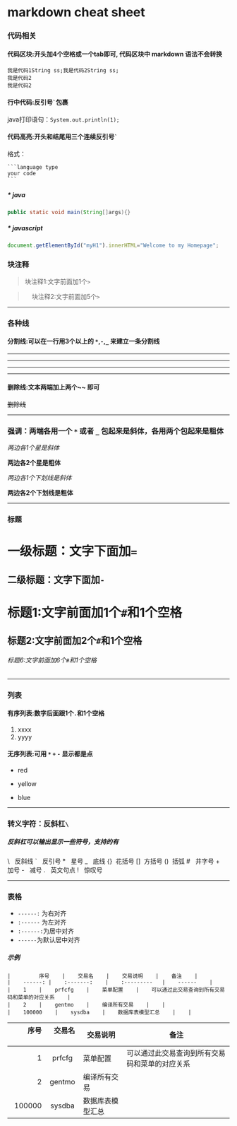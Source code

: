 # markdown cheat sheet

### 代码相关
#### 代码区块:开头加4个空格或一个tab即可, 代码区块中 markdown 语法不会转换

    我是代码1String ss;我是代码2String ss;    
    我是代码2
    我是代码2

#### 行中代码:反引号`` ` ``包裹
java打印语句：`System.out.println(1);`

#### 代码高亮:开头和结尾用三个连续反引号`` ` ``
格式：

    ```language type
    your code
    ```

##### * java
```java
public static void main(String[]args){} 
```
##### * javascript
```javascript
document.getElementById("myH1").innerHTML="Welcome to my Homepage"; 
```

### 块注释

>块注释1:文字前面加1个`>`

>     块注释2:文字前面加5个`>`

---

### 各种线
#### 分割线:可以在一行用3个以上的 `*`,`-`,`_` 来建立一条分割线

***
---
___
* * *

#### 删除线:文本两端加上两个~~ 即可
~~删除线~~

---

### 强调：两端各用一个 `*` 或者 `_` 包起来是斜体，各用两个包起来是粗体

*两边各1个星是斜体*

**两边各2个星是粗体**

_两边各1个下划线是斜体_

__两边各2个下划线是粗体__

---

### 标题
一级标题：文字下面加`=`
=

二级标题：文字下面加`-`
-

# 标题1:文字前面加1个`#`和1个空格` `

## 标题2:文字前面加2个`#`和1个空格` `

###### 标题6:文字前面加6个`#`和1个空格` `

---

### 列表
#### 有序列表:数字后面跟1个`.`和1个空格` `

1. xxxx
2. yyyy

#### 无序列表:可用 `*` `+` `-` 显示都是点
* red
+ yellow
- blue

---

### 转义字符：反斜杠`\`
##### 反斜杠可以输出显示一些符号，支持的有
\\   反斜线
\`   反引号
\*   星号
\_   底线
\{\}  花括号
\[\]  方括号
\(\)  括弧
\#   井字号
\+   加号
\-   减号
\.   英文句点
\!   惊叹号

---

### 表格
* `------:` 为右对齐
* `:------` 为左对齐
* `:------:`为居中对齐
* `------`为默认居中对齐
##### 示例
    |         序号    |    交易名    |    交易说明    |    备注    |
    |    ------: |    :-------:    |    :---------   |    ------    |
    |    1    |    prfcfg    |    菜单配置    |    可以通过此交易查询到所有交易码和菜单的对应关系    |
    |    2    |    gentmo    |    编译所有交易    |    |
    |    100000    |    sysdba    |    数据库表模型汇总    |    |

|         序号    |    交易名    |    交易说明    |    备注    |
|    ------: |    :-------:    |    :---------   |    ------    |
|    1    |    prfcfg    |    菜单配置    |    可以通过此交易查询到所有交易码和菜单的对应关系    |
|    2    |    gentmo    |    编译所有交易    |    |
|    100000    |    sysdba    |    数据库表模型汇总    |    |




